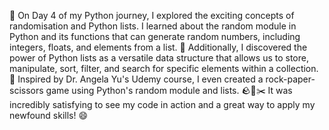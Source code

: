 <p>
🎉 On Day 4 of my Python journey, I explored the exciting concepts of randomisation and Python lists. I learned about the random module in Python and its functions that can generate random numbers, including integers, floats, and elements from a list. 🔢 Additionally, I discovered the power of Python lists as a versatile data structure that allows us to store, manipulate, sort, filter, and search for specific elements within a collection. 🧮 Inspired by Dr. Angela Yu's Udemy course, I even created a rock-paper-scissors game using Python's random module and lists. 🪨📄✂️ It was incredibly satisfying to see my code in action and a great way to apply my newfound skills! 😄
</p>
